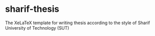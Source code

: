 sharif-thesis
=============

The XeLaTeX template for writing thesis according to the style of Sharif University of Technology (SUT)
